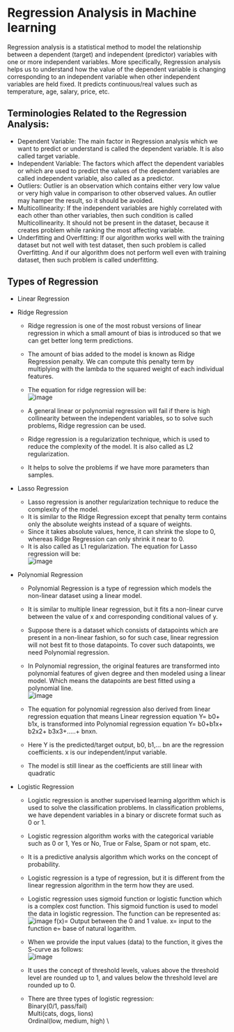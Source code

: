 # Regression Analysis in Machine learning
Regression analysis is a statistical method to model the relationship between a dependent (target) and independent (predictor) variables with one or more independent variables. More specifically, Regression analysis helps us to understand how the value of the dependent variable is changing corresponding to an independent variable when other independent variables are held fixed. It predicts continuous/real values such as temperature, age, salary, price, etc.

## Terminologies Related to the Regression Analysis:

- Dependent Variable: The main factor in Regression analysis which we want to predict or understand is called the dependent variable. It is also called target variable.
- Independent Variable: The factors which affect the dependent variables or which are used to predict the values of the dependent variables are called independent variable, also called as a predictor.
- Outliers: Outlier is an observation which contains either very low value or very high value in comparison to other observed values. An outlier may hamper the result, so it should be avoided.
- Multicollinearity: If the independent variables are highly correlated with each other than other variables, then such condition is called Multicollinearity. It should not be present in the dataset, because it creates problem while ranking the most affecting variable.
- Underfitting and Overfitting: If our algorithm works well with the training dataset but not well with test dataset, then such problem is called Overfitting. And if our algorithm does not perform well even with training dataset, then such problem is called underfitting.      

## Types of Regression
- Linear Regression     

- Ridge Regression     
    - Ridge regression is one of the most robust versions of linear regression in which a small amount of bias is introduced so that we can get better long term predictions.
    - The amount of bias added to the model is known as Ridge Regression penalty. We can compute this penalty term by multiplying with the lambda to the squared weight of each individual features.
    - The equation for ridge regression will be: \
      ![image](https://user-images.githubusercontent.com/58425689/107841369-781af080-6de2-11eb-884b-daa995e19b86.png)

    - A general linear or polynomial regression will fail if there is high collinearity between the independent variables, so to solve such problems, Ridge regression can be used.
    - Ridge regression is a regularization technique, which is used to reduce the complexity of the model. It is also called as L2 regularization.
    - It helps to solve the problems if we have more parameters than samples.

- Lasso Regression 
   - Lasso regression is another regularization technique to reduce the complexity of the model.
   - It is similar to the Ridge Regression except that penalty term contains only the absolute weights instead of a square of weights.
   - Since it takes absolute values, hence, it can shrink the slope to 0, whereas Ridge Regression can only shrink it near to 0.
   - It is also called as L1 regularization. The equation for Lasso regression will be: \
   ![image](https://user-images.githubusercontent.com/58425689/107841419-b6181480-6de2-11eb-9d8d-88181321e18b.png)

- Polynomial Regression
   - Polynomial Regression is a type of regression which models the non-linear dataset using a linear model.
   - It is similar to multiple linear regression, but it fits a non-linear curve between the value of x and corresponding conditional values of y.
   - Suppose there is a dataset which consists of datapoints which are present in a non-linear fashion, so for such case, linear regression will not best fit to those datapoints. To cover such datapoints, we need Polynomial regression.
   - In Polynomial regression, the original features are transformed into polynomial features of given degree and then modeled using a linear model. Which means the datapoints are best fitted using a polynomial line. \
   ![image](https://user-images.githubusercontent.com/58425689/107841255-8c122280-6de1-11eb-9619-b59d34f38766.png)

   - The equation for polynomial regression also derived from linear regression equation that means Linear regression equation Y= b0+ b1x, is transformed into Polynomial regression equation Y= b0+b1x+ b2x2+ b3x3+.....+ bnxn.
   - Here Y is the predicted/target output, b0, b1,... bn are the regression coefficients. x is our independent/input variable.
   - The model is still linear as the coefficients are still linear with quadratic

- Logistic Regression           
  - Logistic regression is another supervised learning algorithm which is used to solve the classification problems. In classification problems, we have dependent variables in a binary or discrete format such as 0 or 1.
  - Logistic regression algorithm works with the categorical variable such as 0 or 1, Yes or No, True or False, Spam or not spam, etc.
  - It is a predictive analysis algorithm which works on the concept of probability.
  - Logistic regression is a type of regression, but it is different from the linear regression algorithm in the term how they are used.
  - Logistic regression uses sigmoid function or logistic function which is a complex cost function. This sigmoid function is used to model the data in logistic regression. The function can be represented as: \
   ![image](https://user-images.githubusercontent.com/58425689/107841337-1eb2c180-6de2-11eb-8cfb-3ba3650e057d.png)
      f(x)= Output between the 0 and 1 value.
      x= input to the function
      e= base of natural logarithm.
  - When we provide the input values (data) to the function, it gives the S-curve as follows: \
  ![image](https://user-images.githubusercontent.com/58425689/107841338-207c8500-6de2-11eb-825f-079b70534687.png)

  - It uses the concept of threshold levels, values above the threshold level are rounded up to 1, and values below the threshold level are rounded up to 0.
  - There are three types of logistic regression: \
   Binary(0/1, pass/fail) \
   Multi(cats, dogs, lions) \
   Ordinal(low, medium, high) \
